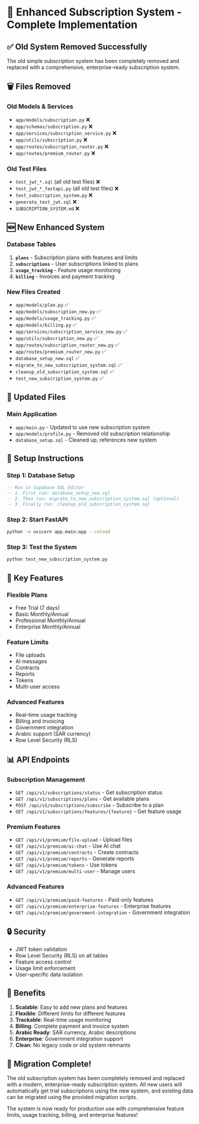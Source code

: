 # 🚀 Enhanced Subscription System - Complete Implementation

## ✅ **Old System Removed Successfully**

The old simple subscription system has been completely removed and replaced with a comprehensive, enterprise-ready subscription system.

## 🗑️ **Files Removed**

### **Old Models & Services**
- `app/models/subscription.py` ❌
- `app/schemas/subscription.py` ❌
- `app/services/subscription_service.py` ❌
- `app/utils/subscription.py` ❌
- `app/routes/subscription_router.py` ❌
- `app/routes/premium_router.py` ❌

### **Old Test Files**
- `test_jwt_*.sql` (all old test files) ❌
- `test_jwt_*_fastapi.py` (all old test files) ❌
- `test_subscription_system.py` ❌
- `generate_test_jwt.sql` ❌
- `SUBSCRIPTION_SYSTEM.md` ❌

## 🆕 **New Enhanced System**

### **Database Tables**
1. **`plans`** - Subscription plans with features and limits
2. **`subscriptions`** - User subscriptions linked to plans
3. **`usage_tracking`** - Feature usage monitoring
4. **`billing`** - Invoices and payment tracking

### **New Files Created**
- `app/models/plan.py` ✅
- `app/models/subscription_new.py` ✅
- `app/models/usage_tracking.py` ✅
- `app/models/billing.py` ✅
- `app/services/subscription_service_new.py` ✅
- `app/utils/subscription_new.py` ✅
- `app/routes/subscription_router_new.py` ✅
- `app/routes/premium_router_new.py` ✅
- `database_setup_new.sql` ✅
- `migrate_to_new_subscription_system.sql` ✅
- `cleanup_old_subscription_system.sql` ✅
- `test_new_subscription_system.py` ✅

## 🔧 **Updated Files**

### **Main Application**
- `app/main.py` - Updated to use new subscription system
- `app/models/profile.py` - Removed old subscription relationship
- `database_setup.sql` - Cleaned up, references new system

## 🚀 **Setup Instructions**

### **Step 1: Database Setup**
```sql
-- Run in Supabase SQL Editor
-- 1. First run: database_setup_new.sql
-- 2. Then run: migrate_to_new_subscription_system.sql (optional)
-- 3. Finally run: cleanup_old_subscription_system.sql
```

### **Step 2: Start FastAPI**
```bash
python -m uvicorn app.main:app --reload
```

### **Step 3: Test the System**
```bash
python test_new_subscription_system.py
```

## 🎯 **Key Features**

### **Flexible Plans**
- Free Trial (7 days)
- Basic Monthly/Annual
- Professional Monthly/Annual
- Enterprise Monthly/Annual

### **Feature Limits**
- File uploads
- AI messages
- Contracts
- Reports
- Tokens
- Multi-user access

### **Advanced Features**
- Real-time usage tracking
- Billing and invoicing
- Government integration
- Arabic support (SAR currency)
- Row Level Security (RLS)

## 📊 **API Endpoints**

### **Subscription Management**
- `GET /api/v1/subscriptions/status` - Get subscription status
- `GET /api/v1/subscriptions/plans` - Get available plans
- `POST /api/v1/subscriptions/subscribe` - Subscribe to a plan
- `GET /api/v1/subscriptions/features/{feature}` - Get feature usage

### **Premium Features**
- `GET /api/v1/premium/file-upload` - Upload files
- `GET /api/v1/premium/ai-chat` - Use AI chat
- `GET /api/v1/premium/contracts` - Create contracts
- `GET /api/v1/premium/reports` - Generate reports
- `GET /api/v1/premium/tokens` - Use tokens
- `GET /api/v1/premium/multi-user` - Manage users

### **Advanced Features**
- `GET /api/v1/premium/paid-features` - Paid-only features
- `GET /api/v1/premium/enterprise-features` - Enterprise features
- `GET /api/v1/premium/government-integration` - Government integration

## 🔒 **Security**

- JWT token validation
- Row Level Security (RLS) on all tables
- Feature access control
- Usage limit enforcement
- User-specific data isolation

## 🌟 **Benefits**

1. **Scalable**: Easy to add new plans and features
2. **Flexible**: Different limits for different features
3. **Trackable**: Real-time usage monitoring
4. **Billing**: Complete payment and invoice system
5. **Arabic Ready**: SAR currency, Arabic descriptions
6. **Enterprise**: Government integration support
7. **Clean**: No legacy code or old system remnants

## 🎉 **Migration Complete!**

The old subscription system has been completely removed and replaced with a modern, enterprise-ready subscription system. All new users will automatically get trial subscriptions using the new system, and existing data can be migrated using the provided migration scripts.

The system is now ready for production use with comprehensive feature limits, usage tracking, billing, and enterprise features!
